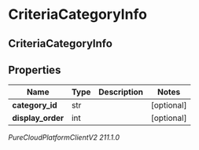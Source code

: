 # CriteriaCategoryInfo

## CriteriaCategoryInfo

## Properties

|Name | Type | Description | Notes|
|------------ | ------------- | ------------- | -------------|
| **category_id** | str |  | [optional] |
| **display_order** | int |  | [optional] |



_PureCloudPlatformClientV2 211.1.0_
